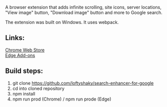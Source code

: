 A browser extension that adds infinite scrolling, site icons, server locations, "View image" button, "Download image" button and more to Google search.

The extension was built on Windows. It uses webpack.

## Links:

[Chrome Web Store](https://bit.ly/search-enhancer-for-google)<br>
[Edge Add-ons](https://bit.ly/search-enhancer-for-google-edge)

## Build steps:

1. git clone https://github.com/loftyshaky/search-enhancer-for-google
2. cd into cloned repository
3. npm install
4. npm run prod (Chrome) / npm run prode (Edge)
